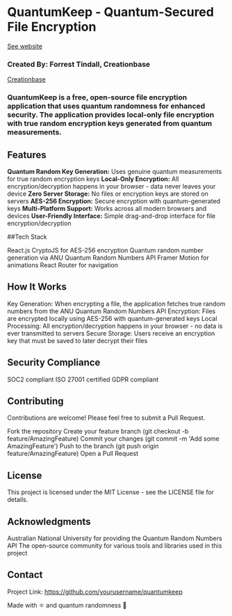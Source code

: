 # QuantumKeep - Quantum-Secured File Encryption
[See website](https://www.quantumkeep.io)

### Created By: Forrest Tindall, Creationbase
[Creationbase](https://www.creationbase.io)



### QuantumKeep is a free, open-source file encryption application that uses quantum randomness for enhanced security. The application provides local-only file encryption with true random encryption keys generated from quantum measurements.


## Features

**Quantum Random Key Generation:** Uses genuine quantum measurements for true random encryption keys
**Local-Only Encryption:** All encryption/decryption happens in your browser - data never leaves your device
**Zero Server Storage:** No files or encryption keys are stored on servers
**AES-256 Encryption:** Secure encryption with quantum-generated keys
**Multi-Platform Support:** Works across all modern browsers and devices
**User-Friendly Interface:** Simple drag-and-drop interface for file encryption/decryption


##Tech Stack

React.js
CryptoJS for AES-256 encryption
Quantum random number generation via ANU Quantum Random Numbers API
Framer Motion for animations
React Router for navigation


## How It Works

Key Generation: When encrypting a file, the application fetches true random numbers from the ANU Quantum Random Numbers API
Encryption: Files are encrypted locally using AES-256 with quantum-generated keys
Local Processing: All encryption/decryption happens in your browser - no data is ever transmitted to servers
Secure Storage: Users receive an encryption key that must be saved to later decrypt their files


## Security Compliance

SOC2 compliant
ISO 27001 certified
GDPR compliant


## Contributing
Contributions are welcome! Please feel free to submit a Pull Request.

Fork the repository
Create your feature branch (git checkout -b feature/AmazingFeature)
Commit your changes (git commit -m 'Add some AmazingFeature')
Push to the branch (git push origin feature/AmazingFeature)
Open a Pull Request


## License
This project is licensed under the MIT License - see the LICENSE file for details.


## Acknowledgments

Australian National University for providing the Quantum Random Numbers API
The open-source community for various tools and libraries used in this project

## Contact
Project Link: https://github.com/yourusername/quantumkeep


Made with ⚛️ and quantum randomness 🎲
